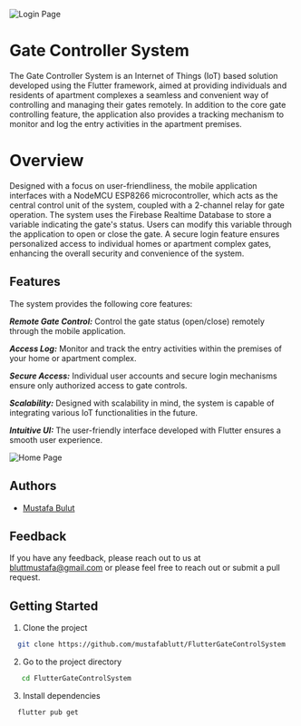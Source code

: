
![Login Page](https://github.com/mustafablutt/FlutterGateControlSystem/assets/80100508/08d0be6b-22fa-4950-9883-bb36630bfd0c)



# Gate Controller System




The Gate Controller System is an Internet of Things (IoT) based solution developed using the Flutter framework, aimed at providing individuals and residents of apartment complexes a seamless and convenient way of controlling and managing their gates remotely. In addition to the core gate controlling feature, the application also provides a tracking mechanism to monitor and log the entry activities in the apartment premises.

# Overview



Designed with a focus on user-friendliness, the mobile application interfaces with a NodeMCU ESP8266 microcontroller, which acts as the central control unit of the system, coupled with a 2-channel relay for gate operation. The system uses the Firebase Realtime Database to store a variable indicating the gate's status. Users can modify this variable through the application to open or close the gate. A secure login feature ensures personalized access to individual homes or apartment complex gates, enhancing the overall security and convenience of the system.





## Features

The system provides the following core features:

***Remote Gate Control:*** Control the gate status (open/close) remotely through the mobile application.

***Access Log:*** Monitor and track the entry activities within the premises of your home or apartment complex.

***Secure Access:*** Individual user accounts and secure login mechanisms ensure only authorized access to gate controls.

***Scalability:*** Designed with scalability in mind, the system is capable of integrating various IoT functionalities in the future.

***Intuitive UI:*** The user-friendly interface developed with Flutter ensures a smooth user experience.
    




![Home Page](https://github.com/mustafablutt/FlutterGateControlSystem/assets/80100508/968d0d20-a95c-45ef-b99d-352617d6befd)





## Authors


- [Mustafa Bulut](https://github.com/mustafablutt)

  

## Feedback

If you have any feedback, please reach out to us at bluttmustafa@gmail.com or please feel free to reach out or submit a pull request.




## Getting Started

1. Clone the project

```bash
  git clone https://github.com/mustafablutt/FlutterGateControlSystem
```

2. Go to the project directory

```bash
   cd FlutterGateControlSystem
```

3. Install dependencies

```bash
  flutter pub get
```





  



